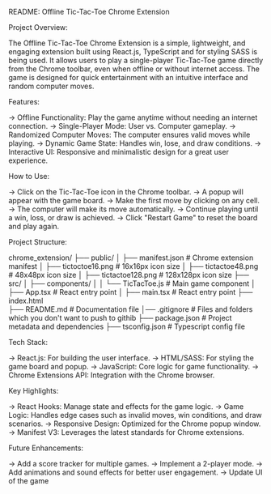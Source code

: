 README: Offline Tic-Tac-Toe Chrome Extension

Project Overview:

The Offline Tic-Tac-Toe Chrome Extension is a simple, lightweight, and engaging extension built using React.js, TypeScript and for styling SASS is being used. It allows users to play a single-player Tic-Tac-Toe game directly from the Chrome toolbar, even when offline or without internet access. The game is designed for quick entertainment with an intuitive interface and random computer moves.

Features:

-> Offline Functionality: Play the game anytime without needing an internet connection.
-> Single-Player Mode: User vs. Computer gameplay.
-> Randomized Computer Moves: The computer ensures valid moves while playing.
-> Dynamic Game State: Handles win, lose, and draw conditions.
-> Interactive UI: Responsive and minimalistic design for a great user experience.

How to Use:

-> Click on the Tic-Tac-Toe icon in the Chrome toolbar.
-> A popup will appear with the game board.
-> Make the first move by clicking on any cell.
-> The computer will make its move automatically.
-> Continue playing until a win, loss, or draw is achieved.
-> Click "Restart Game" to reset the board and play again.

Project Structure:

chrome_extension/
├── public/
│   ├── manifest.json           # Chrome extension manifest
│   ├── tictoctoe16.png         # 16x16px icon size
│   ├── tictactoe48.png         # 48x48px icon size
│   ├── tictactoe128.png        # 128x128px icon size
├── src/
│   ├── components/
│   │   └── TicTacToe.js   # Main game component
│   ├── App.tsx            # React entry point
│   ├── main.tsx           # React entry point
├── index.html             
├── README.md              # Documentation file
│── .gitignore             # Files and folders which you don't want to push to githib
├── package.json           # Project metadata and dependencies
├── tsconfig.json          # Typescript config file

Tech Stack:

-> React.js: For building the user interface.
-> HTML/SASS: For styling the game board and popup.
-> JavaScript: Core logic for game functionality.
-> Chrome Extensions API: Integration with the Chrome browser.

Key Highlights:

-> React Hooks: Manage state and effects for the game logic.
-> Game Logic: Handles edge cases such as invalid moves, win conditions, and draw scenarios.
-> Responsive Design: Optimized for the Chrome popup window.
-> Manifest V3: Leverages the latest standards for Chrome extensions.

Future Enhancements: 

-> Add a score tracker for multiple games.
-> Implement a 2-player mode.
-> Add animations and sound effects for better user engagement.
-> Update UI of the game